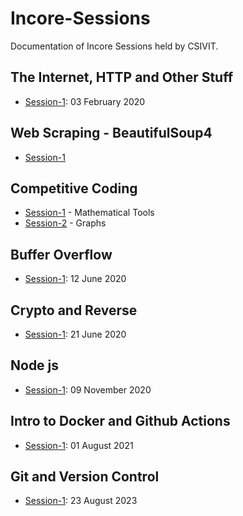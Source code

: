 # Incore-Sessions

Documentation of Incore Sessions held by CSIVIT.

## The Internet, HTTP and Other Stuff

- [Session-1](./The%20Internet%2C%20HTTP%2C%20and%20Stuff/Session-1.md): 03 February 2020

## Web Scraping - BeautifulSoup4

- [Session-1](./Web%20Scraping%20-%20BeautifulSoup4/Session-1.md)

## Competitive Coding

- [Session-1](./Competitive%20Coding/Session-1.md) - Mathematical Tools
- [Session-2](./Competitive%20Coding/Session-2.md) - Graphs

## Buffer Overflow

- [Session-1](./Buffer%20Overflow/Session-1.md): 12 June 2020

## Crypto and Reverse

- [Session-1](./Crypto%20and%20Reverse/Session-1.md): 21 June 2020

## Node js

- [Session-1](./Node-js/Session-1.md): 09 November 2020

## Intro to Docker and Github Actions
- [Session-1](./Intro%20to%20Docker%20and%20Github%20Actions/Session-1.md): 01 August 2021

## Git and Version Control
- [Session-1](./Git%20and%20Version%20Control/Session-1.md): 23 August 2023